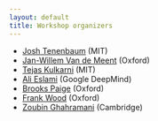 ```yaml
---
layout: default
title: Workshop organizers
---
```


* [Josh Tenenbaum](http://web.mit.edu/cocosci/josh.html) (MIT)
* [Jan-Willem Van de Meent](http://www.robots.ox.ac.uk/~jwvdm/) (Oxford)
* [Tejas Kulkarni](http://tejask.com) (MIT)
* [Ali Eslami](http://arkitus.com/) (Google DeepMind)
* [Brooks Paige](http://www.robots.ox.ac.uk/~brooks/) (Oxford)
* [Frank Wood](http://www.robots.ox.ac.uk/~fwood/) (Oxford)
* [Zoubin Ghahramani](http://mlg.eng.cam.ac.uk/zoubin/) (Cambridge)
